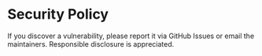 # Security Policy

If you discover a vulnerability, please report it via GitHub Issues or email the maintainers. Responsible disclosure is appreciated.
